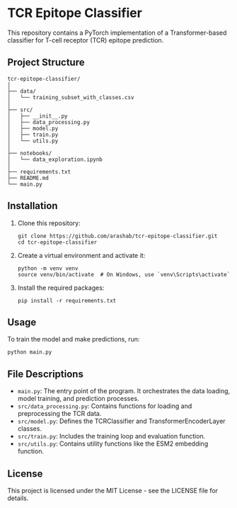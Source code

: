 # TCR Epitope Classifier

This repository contains a PyTorch implementation of a Transformer-based classifier for T-cell receptor (TCR) epitope prediction.

## Project Structure

```
tcr-epitope-classifier/
│
├── data/
│   └── training_subset_with_classes.csv
│
├── src/
│   ├── __init__.py
│   ├── data_processing.py
│   ├── model.py
│   ├── train.py
│   └── utils.py
│
├── notebooks/
│   └── data_exploration.ipynb
│
├── requirements.txt
├── README.md
└── main.py
```

## Installation

1. Clone this repository:
   ```
   git clone https://github.com/arashab/tcr-epitope-classifier.git
   cd tcr-epitope-classifier
   ```

2. Create a virtual environment and activate it:
   ```
   python -m venv venv
   source venv/bin/activate  # On Windows, use `venv\Scripts\activate`
   ```

3. Install the required packages:
   ```
   pip install -r requirements.txt
   ```

## Usage

To train the model and make predictions, run:

```
python main.py
```

## File Descriptions

- `main.py`: The entry point of the program. It orchestrates the data loading, model training, and prediction processes.
- `src/data_processing.py`: Contains functions for loading and preprocessing the TCR data.
- `src/model.py`: Defines the TCRClassifier and TransformerEncoderLayer classes.
- `src/train.py`: Includes the training loop and evaluation function.
- `src/utils.py`: Contains utility functions like the ESM2 embedding function.

## License

This project is licensed under the MIT License - see the LICENSE file for details.
